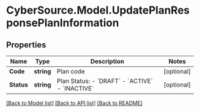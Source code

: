 # CyberSource.Model.UpdatePlanResponsePlanInformation
## Properties

Name | Type | Description | Notes
------------ | ------------- | ------------- | -------------
**Code** | **string** | Plan code  | [optional] 
**Status** | **string** | Plan Status:  - &#x60;DRAFT&#x60;  - &#x60;ACTIVE&#x60;  - &#x60;INACTIVE&#x60;  | [optional] 

[[Back to Model list]](../README.md#documentation-for-models) [[Back to API list]](../README.md#documentation-for-api-endpoints) [[Back to README]](../README.md)

